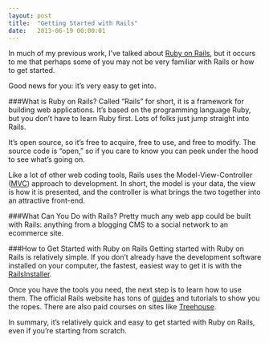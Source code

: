 ```yaml
---
layout: post
title:  "Getting Started with Rails"
date:   2013-06-19 00:00:01
---
```


In much of my previous work, I’ve talked about [Ruby on Rails][Rails], but it occurs to me that perhaps some of you may not be very familiar with Rails or how to get started.

Good news for you: it’s very easy to get into.

<!--more-->

###What is Ruby on Rails?
Called “Rails” for short, it is a framework for building web applications. It’s based on the programming language Ruby, but you don’t have to learn Ruby first. Lots of folks just jump straight into Rails.

It’s open source, so it’s free to acquire, free to use, and free to modify. The source code is “open,” so if you care to know you can peek under the hood to see what’s going on.

Like a lot of other web coding tools, Rails uses the Model-View-Controller ([MVC][MVC]) approach to development. In short, the model is your data, the view is how it is presented, and the controller is what brings the two together into an attractive front-end.

###What Can You Do with Rails?
Pretty much any web app could be built with Rails: anything from a blogging CMS to a social network to an ecommerce site.

###How to Get Started with Ruby on Rails
Getting started with Ruby on Rails is relatively simple. If you don’t already have the development software installed on your computer, the fastest, easiest way to get it is with the [RailsInstaller][RailsInstaller].

Once you have the tools you need, the next step is to learn how to use them. The official Rails website has tons of [guides][guides] and tutorials to show you the ropes. There are also paid courses on sites like [Treehouse][Treehouse].

In summary, it’s relatively quick and easy to get started with Ruby on Rails, even if you’re starting from scratch.


[Rails]: http://rubyonrails.org/
[MVC]: http://en.wikipedia.org/wiki/Model-View-Controller
[RailsInstaller]:    http://railsinstaller.org/
[guides]:	http://guides.rubyonrails.org/
[Treehouse]:	http://referrals.trhou.se/stephenlee

